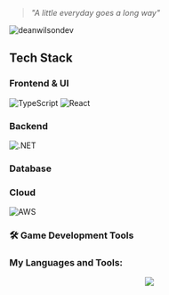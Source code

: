 > *"A little everyday goes a long way"*

<p align="left"> <img src="https://komarev.com/ghpvc/?username=deanwilsondev" alt="deanwilsondev" /> </p>

## Tech Stack
### Frontend & UI
![TypeScript](https://img.shields.io/badge/typescript-%23007ACC.svg?style=for-the-badge&logo=typescript&logoColor=white)
![React](https://img.shields.io/badge/react-%2320232a.svg?style=for-the-badge&logo=react&logoColor=%2361DAFB)

### Backend
![.NET](https://img.shields.io/badge/dotnet-6DA55F?style=for-the-badge&logo=dotnet&logoColor=white)

### Database

### Cloud
![AWS](https://img.shields.io/badge/aws-6DA55F?style=for-the-badge&logo=amazonwebservices&logoColor=white)


### 🛠️ Game Development Tools



<h3>My Languages and Tools:</h3>

<p align="center">
<img src="https://skillicons.dev/icons?i=cpp,dotnet,html,css,js,ts,react,figma,git,jest,nodejs,postgres,postman,py,rider,neovim,aws,vite,sass,regex,bash,unity,unreal,godot,md,docker,npm,redis,vitest"/>
</p>
